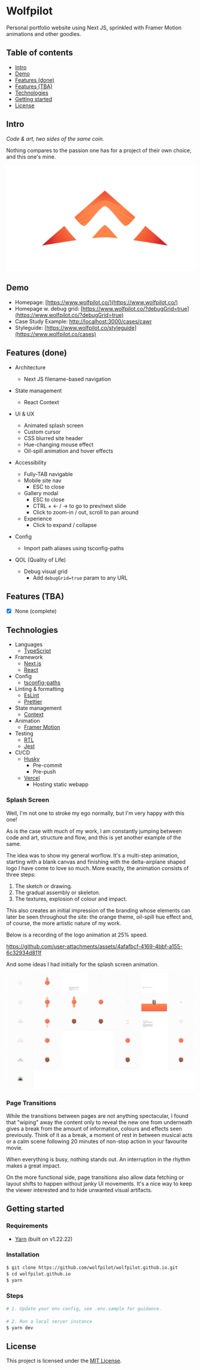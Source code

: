 # Wolfpilot

Personal portfolio website using Next JS, sprinkled with Framer Motion animations and other goodies.

## Table of contents

- [Intro](#intro)
- [Demo](#demo)
- [Features (done)](#features-done)
- [Features (TBA)](#features-tba)
- [Technologies](#technologies)
- [Getting started](#getting-started)
- [License](#license)

## Intro

_Code & art, two sides of the same coin._

Nothing compares to the passion one has for a project of their own choice, and this one's mine.

![screenshot](./docs/images/logo.webp)

## Demo

- Homepage: [https://www.wolfpilot.co/](https://www.wolfpilot.co/)
- Homepage w. debug grid: [https://www.wolfpilot.co/?debugGrid=true](https://www.wolfpilot.co/?debugGrid=true)
- Case Study Example: [http://localhost:3000/cases/cawr](http://localhost:3000/cases/cawr)
- Styleguide: [https://www.wolfpilot.co/styleguide](https://www.wolfpilot.co/cases)

## Features (done)

- Architecture

  - Next JS filename-based navigation

- State management

  - React Context

- UI & UX

  - Animated splash screen
  - Custom cursor
  - CSS blurred site header
  - Hue-changing mouse effect
  - Oil-spill animation and hover effects

- Accessibility

  - Fully-TAB navigable
  - Mobile site nav
    - ESC to close
  - Gallery modal
    - ESC to close
    - CTRL + <- / -> to go to prev/next slide
    - Click to zoom-in / out, scroll to pan around
  - Experience
    - Click to expand / collapse

- Config

  - Import path aliases using tsconfig-paths

- QOL (Quality of Life)

  - Debug visual grid
    - Add `debugGrid=true` param to any URL

## Features (TBA)

- [x] None (complete)

## Technologies

- Languages
  - [TypeScript](https://www.typescriptlang.org/)
- Framework
  - [Next.js](https://nextjs.org/)
  - [React](https://react.dev/)
- Config
  - [tsconfig-paths](https://www.npmjs.com/package/tsconfig-paths)
- Linting & formatting
  - [EsLint](https://eslint.org/)
  - [Prettier](https://prettier.io/)
- State management
  - [Context](https://react.dev/reference/react/createContext)
- Animation
  - [Framer Motion](https://www.framer.com/motion/)
- Testing
  - [RTL](https://testing-library.com/)
  - [Jest](https://jestjs.io/)
- CI/CD
  - [Husky](https://www.npmjs.com/package/husky)
    - Pre-commit
    - Pre-push
  - [Vercel](https://vercel.com/)
    - Hosting static webapp

### Splash Screen

Well, I'm not one to stroke my ego normally, but I'm very happy with this one!

As is the case with much of my work, I am constantly jumping between code and art, structure and flow, and this is yet another example of the same.

The idea was to show my general worflow. It's a multi-step animation, starting with a blank canvas and finishing with the delta-airplane shaped logo I have come to love so much. More exactly, the animation consists of three steps:

1. The sketch or drawing.
2. The gradual assembly or skeleton.
3. The textures, explosion of colour and impact.

This also creates an initial impression of the branding whose elements can later be seen throughout the site: the orange theme, oil-spill hue effect and, of course, the more artistic nature of my work.

Below is a recording of the logo animation at 25% speed.

https://github.com/user-attachments/assets/4afafbcf-4169-4bbf-a155-6c32934d811f

And some ideas I had initially for the splash screen animation.

![screenshot](./docs/images/splash-screen-anim.jpg)

### Page Transitions

While the transitions between pages are not anything spectacular, I found that "wiping" away the content only to reveal the new one from underneath gives a break from the amount of information, colours and effects seen previously. Think of it as a break, a moment of rest in between musical acts or a calm scene following 20 minutes of non-stop action in your favourite movie.

When everything is busy, nothing stands out. An interruption in the rhythm makes a great impact.

On the more functional side, page transitions also allow data fetching or layout shifts to happen without janky UI movements. It's a nice way to keep the viewer interested and to hide unwanted visual artifacts.

## Getting started

### Requirements

- [Yarn](https://yarnpkg.com/) (built on v1.22.22)

### Installation

```bash
$ git clone https://github.com/wolfpilot/wolfpilot.github.io.git
$ cd wolfpilot.github.io
$ yarn
```

### Steps

```bash
# 1. Update your env config, see .env.sample for guidance.

# 2. Run a local server instance
$ yarn dev
```

## License

This project is licensed under the [MIT License](LICENSE).
